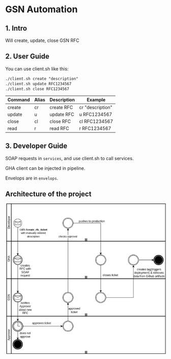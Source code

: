 # GSN Automation

## 1. Intro

Will create, update, close GSN RFC

## 2. User Guide

You can use client.sh like this:
```angular2html
./client.sh create "description"
./client.sh update RFC1234567
./client.sh close RFC1234567
```

| Command | Alias | Description | Example           |
|---------|-------|-------------|-------------------|
| create  | cr    | create RFC  | cr "description"  |
| update  | u     | update RFC  | u RFC1234567      |
| close   | cl    | close  RFC  | cl RFC1234567     |
| read    | r     | read   RFC  | r  RFC1234567     |

## 3. Developer Guide

SOAP requests in ```services```, and use client.sh to call services.


GHA client can be injected in pipeline.


Envelops are in ```envelops```.

## Architecture of the project

![Architecture](styles/rfcautomated.png)